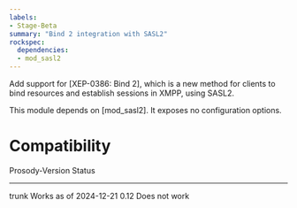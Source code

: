 ```yaml
---
labels:
- Stage-Beta
summary: "Bind 2 integration with SASL2"
rockspec:
  dependencies:
  - mod_sasl2
---
```


Add support for [XEP-0386: Bind 2], which is a new method for clients to bind
resources and establish sessions in XMPP, using SASL2. 

This module depends on [mod_sasl2]. It exposes no configuration options.

# Compatibility

  Prosody-Version Status
  --------------- ----------------------
  trunk           Works as of 2024-12-21
  0.12            Does not work
